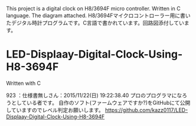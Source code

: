 This project is a digital clock on H8/3694F micro controller. Written in C language. The diagram attached.
H8/3694Fマイクロコントローラー用に書いたデジタル時計プログラムです。C言語で書かれています。回路図添付しています。




# LED-Displaay-Digital-Clock-Using-H8-3694F
Written with C

923 ：仕様書無しさん：2015/11/22(日) 19:22:38.40
    プロのプログラマになろうとしている者です。
    自作のソフト(ファームウェアですか?)をGitHubにて公開
    していますのでレベル判定お願いします。
    https://github.com/kazz0117/LED-Displaay-Digital-Clock-Using-H8-3694F
    
